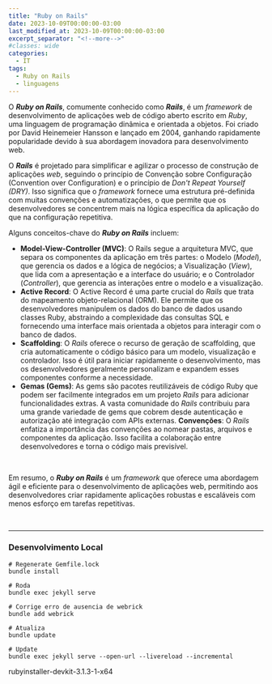 ```yaml
---
title: "Ruby on Rails"
date: 2023-10-09T00:00:00-03:00
last_modified_at: 2023-10-09T00:00:00-03:00
excerpt_separator: "<!--more-->"
#classes: wide
categories:
  - IT
tags:
  - Ruby on Rails
  - linguagens
---
```


O **_Ruby on Rails_**, comumente conhecido como **_Rails_**, é um _framework_ de desenvolvimento de aplicações web de código aberto escrito em _Ruby_, uma linguagem de programação dinâmica e orientada a objetos. Foi criado por David Heinemeier Hansson e lançado em 2004, ganhando rapidamente popularidade devido à sua abordagem inovadora para desenvolvimento web.

O **_Rails_** é projetado para simplificar e agilizar o processo de construção de aplicações _web_, seguindo o princípio de Convenção sobre Configuração (Convention over Configuration) e o princípio de _Don't Repeat Yourself (DRY)_. Isso significa que o _framework_ fornece uma estrutura pré-definida com muitas convenções e automatizações, o que permite que os desenvolvedores se concentrem mais na lógica específica da aplicação do que na configuração repetitiva.

Alguns conceitos-chave do **_Ruby on Rails_** incluem:

- **Model-View-Controller (MVC)**: O Rails segue a arquitetura MVC, que separa os componentes da aplicação em três partes: o Modelo (_Model_), que gerencia os dados e a lógica de negócios; a Visualização (_View_), que lida com a apresentação e a interface do usuário; e o Controlador (_Controller_), que gerencia as interações entre o modelo e a visualização.
- **Active Record**: O Active Record é uma parte crucial do _Rails_ que trata do mapeamento objeto-relacional (ORM). Ele permite que os desenvolvedores manipulem os dados do banco de dados usando classes Ruby, abstraindo a complexidade das consultas SQL e fornecendo uma interface mais orientada a objetos para interagir com o banco de dados.
- **Scaffolding**: O _Rails_ oferece o recurso de geração de scaffolding, que cria automaticamente o código básico para um modelo, visualização e controlador. Isso é útil para iniciar rapidamente o desenvolvimento, mas os desenvolvedores geralmente personalizam e expandem esses componentes conforme a necessidade.
- **Gemas (Gems)**: As gems são pacotes reutilizáveis de código Ruby que podem ser facilmente integrados em um projeto _Rails_ para adicionar funcionalidades extras. A vasta comunidade do _Rails_ contribuiu para uma grande variedade de gems que cobrem desde autenticação e autorização até integração com APIs externas.
  **Convenções**: O _Rails_ enfatiza a importância das convenções ao nomear pastas, arquivos e componentes da aplicação. Isso facilita a colaboração entre desenvolvedores e torna o código mais previsível.

<br>

Em resumo, o **_Ruby on Rails_** é um _framework_ que oferece uma abordagem ágil e eficiente para o desenvolvimento de aplicações web, permitindo aos desenvolvedores criar rapidamente aplicações robustas e escaláveis com menos esforço em tarefas repetitivas.

<br>

---

### Desenvolvimento Local

```shell
# Regenerate Gemfile.lock
bundle install

# Roda
bundle exec jekyll serve

# Corrige erro de ausencia de webrick
bundle add webrick

# Atualiza
bundle update

# Update
bundle exec jekyll serve --open-url --livereload --incremental
```

rubyinstaller-devkit-3.1.3-1-x64
